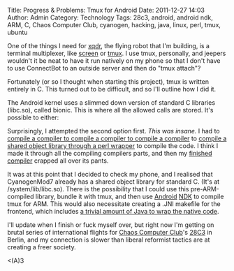 Title: Progress & Problems: Tmux for Android
Date: 2011-12-27 14:03
Author: Admin
Category: Technology
Tags: 28c3, android, android ndk, ARM, C, Chaos Computer Club, cyanogen, hacking, java, linux, perl, tmux, ubuntu

One of the things I need for [xqdr][], the flying robot that I'm
building, is a terminal multiplexer, like [screen][] or [tmux][]. I use
tmux, personally, and jeepers wouldn't it be neat to have it run
natively on my phone so that I don't have to use ConnectBot to an
outside server and then do "tmux attach"?

Fortunately (or so I thought when starting this project), tmux is
written entirely in C. This turned out to be difficult, and so I'll
outline how I did it.

The Android kernel uses a slimmed down version of standard C libraries
(libc.so), called bionic. This is where all the allowed calls are
stored. It's possible to either:

Surprisingly, I attempted the second option first. *This was insane.* I
had to [compile a compiler to compile a compiler to compile a
compiler][] to [compile a shared object library through a perl
wrapper][] to compile the code. I think I made it through all the
compiling compilers parts, and then my [finished compiler][] crapped all
over its pants.

It was at this point that I decided to check my phone, and I realised
that CyanogenMod7 already has a shared object library for standard C.
(It's at /system/lib/libc.so). There is the possibility that I could use
this pre-ARM-compiled library, bundle it with tmux, and then use
[Android][] [NDK][] to compile tmux for ARM. This would also necessitate
creating a .JNI makefile for the frontend, which includes [a trivial
amount of Java to wrap the native code][].

I'll update when I finish or fuck myself over, but right now I'm getting
on brutal series of international flights for [Chaos Computer Club][]'s
[28C3][] in Berlin, and my connection is slower than liberal reformist
tactics are at creating a freer society.

\<(A)3

  [xqdr]: http://www.patternsinthevoid.net/blog/2011/12/xqdr-a-flying-robot-that-does-things/
    "xqdr: A Flying Robot That Does Things"
  [screen]: http://en.wikipedia.org/wiki/GNU_Screen
  [tmux]: http://tmux.sourceforge.net/
  [compile a compiler to compile a compiler to compile a compiler]: https://gist.github.com/1518816
  [compile a shared object library through a perl wrapper]: http://plausible.org/andy/agcc
  [finished compiler]: https://github.com/jsnyder/arm-eabi-toolchain
  [Android]: http://developer.android.com/sdk/ndk/index.html
  [NDK]: http://mindtherobot.com/blog/452/android-beginners-ndk-setup-step-by-step/
  [a trivial amount of Java to wrap the native code]: http://mobile.tutsplus.com/tutorials/android/ndk-tutorial/
  [Chaos Computer Club]: http://www.ccc.de/en/
  [28C3]: http://events.ccc.de/congress/2011/wiki/Welcome
